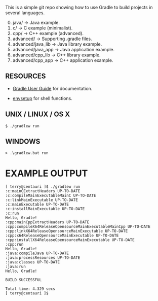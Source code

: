 This is a simple git repo showing how to use Gradle to build projects in several languages.

0. java/ 	            -> Java example.
1. c/ 		            -> C example (minimalist).
2. cpp/ 	            -> C++ example (advanced).
3. advanced/            -> Supporting .gradle files.
4. advanced/java\_lib   -> Java library example.
5. advanced/java\_app   -> Java application example.
6. advanced/cpp\_lib    -> C++ library example.
7. advanced/cpp\_app    -> C++ application example.


RESOURCES
---------

- [Gradle User Guide](http://www.gradle.org/docs/current/userguide/userguide.html) for documentation.

- [envsetup](https://github.com/Spidey01/envsetup) for shell functions.


UNIX / LINUX / OS X
-------------------

	$ ./gradlew run


WINDOWS
-------
	> .\gradlew.bat run



EXAMPLE OUTPUT
==============

	[ terry@centauri ]$ ./gradlew run
	:c:mainCExtractHeaders UP-TO-DATE
	:c:compileMainExecutableMainC UP-TO-DATE
	:c:linkMainExecutable UP-TO-DATE
	:c:mainExecutable UP-TO-DATE
	:c:installMainExecutable UP-TO-DATE
	:c:run
	Hello, Gradle!
	:cpp:mainCppExtractHeaders UP-TO-DATE
	:cpp:compileX64ReleaseOpensourceMainExecutableMainCpp UP-TO-DATE
	:cpp:linkX64ReleaseOpensourceMainExecutable UP-TO-DATE
	:cpp:x64ReleaseOpensourceMainExecutable UP-TO-DATE
	:cpp:installX64ReleaseOpensourceMainExecutable UP-TO-DATE
	:cpp:run
	Hello, Gradle!
	:java:compileJava UP-TO-DATE
	:java:processResources UP-TO-DATE
	:java:classes UP-TO-DATE
	:java:run
	Hello, Gradle!

	BUILD SUCCESSFUL

	Total time: 4.329 secs
	[ terry@centauri ]$

